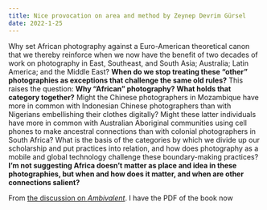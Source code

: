 ```yaml
---
title: Nice provocation on area and method by Zeynep Devrim Gürsel
date: 2022-1-25
---
```


Why set African photography against a Euro-American theoretical canon that we thereby reinforce when we now have the benefit of two decades of work on photography in East, Southeast, and South Asia; Australia; Latin America; and the Middle East? **When do we stop treating these “other” photographies as exceptions that challenge the same old rules?** This raises the question: **Why “African” photography? What holds that category together?** Might the Chinese photographers in Mozambique have more in common with Indonesian Chinese photographers than with Nigerians embellishing their clothes digitally? Might these latter individuals have more in common with Australian Aboriginal communities using cell phones to make ancestral connections than with colonial photographers in South Africa? What is the basis of the categories by which we divide up our scholarship and put practices into relation, and how does photography as a mobile and global technology challenge these boundary-making practices? **I’m not suggesting Africa doesn’t matter as place and idea in these photographies, but when and how does it matter, and when are other connections salient?**

From [the discussion on *Ambivalent*](x-devonthink-item://B82FD880-32E0-4105-B0AA-86EE7B125FAE). I have the PDF of the book now 

